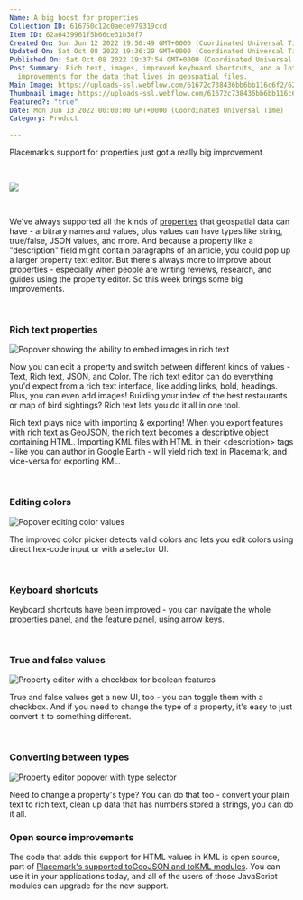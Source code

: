 ```yaml
---
Name: A big boost for properties
Collection ID: 616750c12c0aece979319ccd
Item ID: 62a6439961f5b66ce31b30f7
Created On: Sun Jun 12 2022 19:50:49 GMT+0000 (Coordinated Universal Time)
Updated On: Sat Oct 08 2022 19:36:29 GMT+0000 (Coordinated Universal Time)
Published On: Sat Oct 08 2022 19:37:54 GMT+0000 (Coordinated Universal Time)
Post Summary: Rich text, images, improved keyboard shortcuts, and a lot of
  improvements for the data that lives in geospatial files.
Main Image: https://uploads-ssl.webflow.com/61672c738436bb6bb116c6f2/62a754f421cd928de87a3a39_Properties%20(1).png
Thumbnail image: https://uploads-ssl.webflow.com/61672c738436bb6bb116c6f2/62a754f421cd928de87a3a39_Properties%20(1).png
Featured?: "true"
Date: Mon Jun 13 2022 00:00:00 GMT+0000 (Coordinated Universal Time)
Category: Product

---
```


Placemark’s support for properties just got a really big improvement

‍

![](https://uploads-ssl.webflow.com/61672c738436bb6bb116c6f2/62a755b26ec75092c9904ed1_Properties%20\(2\).png)

‍

We've always supported all the kinds of [properties](/documentation/properties) that geospatial data can have - arbitrary names and values, plus values can have types like string, true/false, JSON values, and more. And because a property like a "description" field might contain paragraphs of an article, you could pop up a larger property text editor. But there's always more to improve about properties - especially when people are writing reviews, research, and guides using the property editor. So this week brings some big improvements.

‍

### Rich text properties

![Popover showing the ability to embed images in rich text](https://uploads-ssl.webflow.com/61672c738436bb6bb116c6f2/62a74628b85a96b782795b22_image%201%20\(1\).png)

Now you can edit a property and switch between different kinds of values - Text, Rich text, JSON, and Color. The rich text editor can do everything you'd expect from a rich text interface, like adding links, bold, headings. Plus, you can even add images! Building your index of the best restaurants or map of bird sightings? Rich text lets you do it all in one tool.

Rich text plays nice with importing & exporting! When you export features with rich text as GeoJSON, the rich text becomes a descriptive object containing HTML. Importing KML files with HTML in their \<description> tags - like you can author in Google Earth - will yield rich text in Placemark, and vice-versa for exporting KML.

‍

### Editing colors

![Popover editing color values](https://uploads-ssl.webflow.com/61672c738436bb6bb116c6f2/62a7466414a52d0eefc142df_image%202.png)

The improved color picker detects valid colors and lets you edit colors using direct hex-code input or with a selector UI.

‍

### Keyboard shortcuts

Keyboard shortcuts have been improved - you can navigate the whole properties panel, and the feature panel, using arrow keys.

‍

### True and false values

![Property editor with a checkbox for boolean features](https://uploads-ssl.webflow.com/61672c738436bb6bb116c6f2/62a7469bc349647e7101935e_image%203.png)

True and false values get a new UI, too - you can toggle them with a checkbox. And if you need to change the type of a property, it's easy to just convert it to something different.

‍

### Converting between types

![Property editor popover with type selector](https://uploads-ssl.webflow.com/61672c738436bb6bb116c6f2/62a746c9424faa5009c9027f_image%204.png)

Need to change a property's type? You can do that too - convert your plain text to rich text, clean up data that has numbers stored a strings, you can do it all.

### Open source improvements

The code that adds this support for HTML values in KML is open source, part of [Placemark's supported toGeoJSON and toKML modules](/open-source). You can use it in your applications today, and all of the users of those JavaScript modules can upgrade for the new support.
